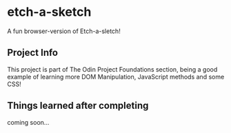 # etch-a-sketch
A fun browser-version of Etch-a-sletch! 

## Project Info
This project is part of The Odin Project Foundations section, being a good example of learning more DOM Manipulation, JavaScript methods and some CSS!

## Things learned after completing
coming soon...

